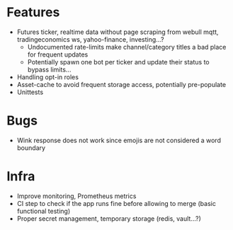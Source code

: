 # Features

* Futures ticker, realtime data without page scraping from webull mqtt, tradingeconomics ws, yahoo-finance, investing...?
  * Undocumented rate-limits make channel/category titles a bad place for frequent updates
  * Potentially spawn one bot per ticker and update their status to bypass limits...
* Handling opt-in roles
* Asset-cache to avoid frequent storage access, potentially pre-populate
* Unittests

# Bugs

* Wink response does not work since emojis are not considered a word boundary

# Infra

* Improve monitoring, Prometheus metrics
* CI step to check if the app runs fine before allowing to merge (basic functional testing)
* Proper secret management, temporary storage (redis, vault...?)
